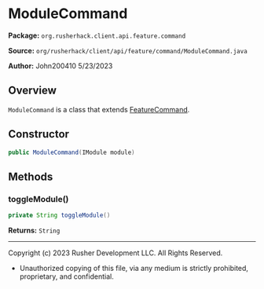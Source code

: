 # ModuleCommand

**Package:** `org.rusherhack.client.api.feature.command`

**Source:** `org/rusherhack/client/api/feature/command/ModuleCommand.java`

**Author:** John200410 5/23/2023



## Overview

`ModuleCommand` is a class that extends [FeatureCommand](FeatureCommand.md).

## Constructor

```java
public ModuleCommand(IModule module)
```

## Methods

### toggleModule()

```java
private String toggleModule()
```

**Returns:** `String`

---

Copyright (c) 2023 Rusher Development LLC. All Rights Reserved.
* Unauthorized copying of this file, via any medium is strictly prohibited, proprietary, and confidential.
